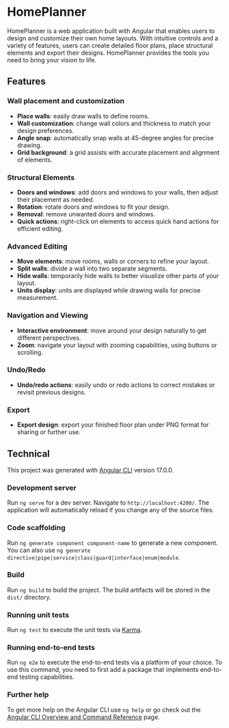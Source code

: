 # HomePlanner

HomePlanner is a web application built with Angular that enables users to design and customize their own home layouts. With intuitive controls and a variety of features, users can create detailed floor plans, place structural elements and export their designs. HomePlanner provides the tools you need to bring your vision to life.

## Features

### Wall placement and customization

- **Place walls**: easily draw walls to define rooms. 
- **Wall customization**: change wall colors and thickness to match your design preferences. 
- **Angle snap**: automatically snap walls at 45-degree angles for precise drawing. 
- **Grid background**: a grid assists with accurate placement and alignment of elements.

### Structural Elements

- **Doors and windows**: add doors and windows to your walls, then adjust their placement as needed. 
- **Rotation**: rotate doors and windows to fit your design. 
- **Removal**: remove unwanted doors and windows. 
- **Quick actions**: right-click on elements to access quick hand actions for efficient editing.

### Advanced Editing

- **Move elements**: move rooms, walls or corners to refine your layout. 
- **Split walls**: divide a wall into two separate segments.
- **Hide walls**: temporarily hide walls to better visualize other parts of your layout. 
- **Units display**: units are displayed while drawing walls for precise measurement.

### Navigation and Viewing

- **Interactive environment**: move around your design naturally to get different perspectives.
- **Zoom**: navigate your layout with zooming capabilities, using buttons or scrolling.

### Undo/Redo

- **Undo/redo actions**: easily undo or redo actions to correct mistakes or revisit previous designs.

### Export

- **Export design**: export your finished floor plan under PNG format for sharing or further use.

## Technical

This project was generated with [Angular CLI](https://github.com/angular/angular-cli) version 17.0.0.

### Development server

Run `ng serve` for a dev server. Navigate to `http://localhost:4200/`. The application will automatically reload if you change any of the source files.

### Code scaffolding

Run `ng generate component component-name` to generate a new component. You can also use `ng generate directive|pipe|service|class|guard|interface|enum|module`.

### Build

Run `ng build` to build the project. The build artifacts will be stored in the `dist/` directory.

### Running unit tests

Run `ng test` to execute the unit tests via [Karma](https://karma-runner.github.io).

### Running end-to-end tests

Run `ng e2e` to execute the end-to-end tests via a platform of your choice. To use this command, you need to first add a package that implements end-to-end testing capabilities.

### Further help

To get more help on the Angular CLI use `ng help` or go check out the [Angular CLI Overview and Command Reference](https://angular.io/cli) page.
